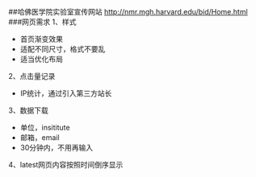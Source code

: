 ##哈佛医学院实验室宣传网站
http://nmr.mgh.harvard.edu/bid/Home.html
###网页需求
1、样式
 - 首页渐变效果
 - 适配不同尺寸，格式不要乱
 - 适当优化布局

2、点击量记录
 - IP统计，通过引入第三方站长

3、数据下载
 - 单位，insititute
 - 邮箱，email
 - 30分钟内，不用再输入
 
4、latest网页内容按照时间倒序显示